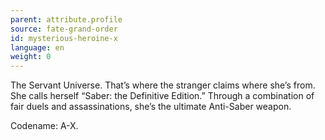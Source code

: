 ```yaml
---
parent: attribute.profile
source: fate-grand-order
id: mysterious-heroine-x
language: en
weight: 0
---
```


The Servant Universe.
That’s where the stranger claims where she’s from.
She calls herself “Saber: the Definitive Edition.” 
Through a combination of fair duels and assassinations, she’s the ultimate Anti-Saber weapon.

Codename: A-X.
